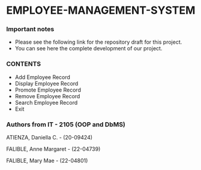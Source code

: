 # EMPLOYEE-MANAGEMENT-SYSTEM

### Important notes

- Please see the following link for the repository draft for this project.
- You can see here the complete development of our project.

### CONTENTS 
- Add Employee Record 
- Display Employee Record
- Promote Employee Record 
- Remove Employee Record 
- Search Employee Record
- Exit

  
### Authors from IT - 2105 (OOP and DbMS)

ATIENZA, Daniella C. - (20-09424)



FALIBLE, Anne Margaret - (22-04739)




FALIBLE, Mary Mae - (22-04801)
